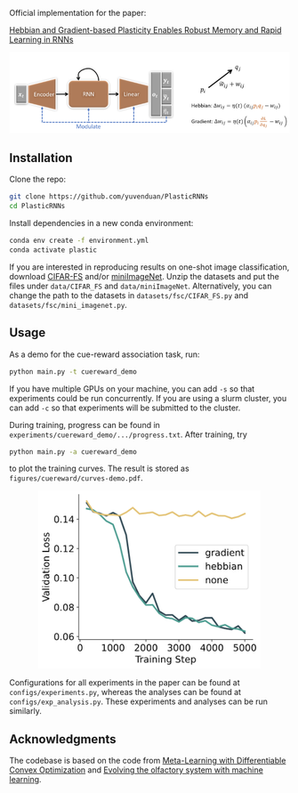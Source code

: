 Official implementation for the paper:

[Hebbian and Gradient-based Plasticity Enables Robust Memory and Rapid Learning in RNNs ](https://openreview.net/forum?id=2WklawyeI08)

<p align='center'>
  <img src='model.png' width="800px">
</p>

## Installation

Clone the repo:

```bash
git clone https://github.com/yuvenduan/PlasticRNNs
cd PlasticRNNs
```

Install dependencies in a new conda environment:

```bash
conda env create -f environment.yml
conda activate plastic
```

If you are interested in reproducing results on one-shot image classification, download [CIFAR-FS](https://drive.google.com/file/d/1GjGMI0q3bgcpcB_CjI40fX54WgLPuTpS/view) and/or [miniImageNet](https://drive.google.com/file/d/12V7qi-AjrYi6OoJdYcN_k502BM_jcP8D/view). Unzip the datasets and put the files under <code>data/CIFAR_FS</code> and <code>data/miniImageNet</code>. Alternatively, you can change the path to the datasets in <code>datasets/fsc/CIFAR_FS.py</code> and <code>datasets/fsc/mini_imagenet.py</code>.

## Usage

As a demo for the cue-reward association task, run:
```bash
python main.py -t cuereward_demo
```
If you have multiple GPUs on your machine, you can add <code>-s</code> so that experiments could be run concurrently. If you are using a slurm cluster, you can add <code>-c</code> so that experiments will be submitted to the cluster. 

During training, progress can be found in <code>experiments/cuereward_demo/.../progress.txt</code>. After training, try
```bash
python main.py -a cuereward_demo
```
to plot the training curves. The result is stored as <code>figures/cuereward/curves-demo.pdf</code>.

<p align='center'>
  <img src='curves_demo.png' width="400px">
</p>

Configurations for all experiments in the paper can be found at <code>configs/experiments.py</code>, whereas the analyses can be found at <code>configs/exp_analysis.py</code>. These experiments and analyses can be run similarly.

## Acknowledgments

The codebase is based on the code from [Meta-Learning with Differentiable Convex Optimization](https://github.com/kjunelee/MetaOptNet) and [Evolving the olfactory system with machine learning](https://github.com/gyyang/olfaction_evolution).
